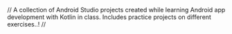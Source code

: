 //
A collection of Android Studio projects created while learning Android app development with Kotlin in class. 
Includes practice projects on different exercises..!
//


